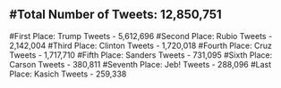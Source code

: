 #Total Number of Tweets: 12,850,751 
---
#First Place: Trump Tweets - 5,612,696
#Second Place: Rubio Tweets - 2,142,004
#Third Place: Clinton Tweets - 1,720,018
#Fourth Place: Cruz Tweets - 1,717,710
#Fifth Place: Sanders Tweets - 731,095
#Sixth Place: Carson Tweets - 380,811
#Seventh Place: Jeb! Tweets - 288,096
#Last Place: Kasich Tweets - 259,338
